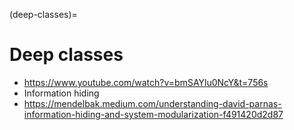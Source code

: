 (deep-classes)=
# Deep classes

- https://www.youtube.com/watch?v=bmSAYlu0NcY&t=756s
- Information hiding
- https://mendelbak.medium.com/understanding-david-parnas-information-hiding-and-system-modularization-f491420d2d87
